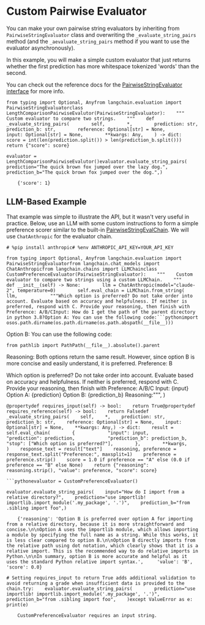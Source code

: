 Custom Pairwise Evaluator
=========================

You can make your own pairwise string evaluators by inheriting from `PairwiseStringEvaluator` class and overwriting the `_evaluate_string_pairs` method (and the `_aevaluate_string_pairs` method if you want to use the evaluator asynchronously).

In this example, you will make a simple custom evaluator that just returns whether the first prediction has more whitespace tokenized 'words' than the second.

You can check out the reference docs for the [PairwiseStringEvaluator interface](https://api.python.langchain.com/en/latest/evaluation/langchain.evaluation.schema.PairwiseStringEvaluator.html#langchain.evaluation.schema.PairwiseStringEvaluator) for more info.

    from typing import Optional, Anyfrom langchain.evaluation import PairwiseStringEvaluatorclass LengthComparisonPairwiseEvalutor(PairwiseStringEvaluator):    """    Custom evaluator to compare two strings.    """    def _evaluate_string_pairs(        self,        *,        prediction: str,        prediction_b: str,        reference: Optional[str] = None,        input: Optional[str] = None,        **kwargs: Any,    ) -> dict:        score = int(len(prediction.split()) > len(prediction_b.split()))        return {"score": score}

    evaluator = LengthComparisonPairwiseEvalutor()evaluator.evaluate_string_pairs(    prediction="The quick brown fox jumped over the lazy dog.",    prediction_b="The quick brown fox jumped over the dog.",)

        {'score': 1}

LLM-Based Example[​](#llm-based-example "Direct link to LLM-Based Example")
---------------------------------------------------------------------------

That example was simple to illustrate the API, but it wasn't very useful in practice. Below, use an LLM with some custom instructions to form a simple preference scorer similar to the built-in [PairwiseStringEvalChain](https://api.python.langchain.com/en/latest/evaluation/langchain.evaluation.comparison.eval_chain.PairwiseStringEvalChain.html#langchain.evaluation.comparison.eval_chain.PairwiseStringEvalChain). We will use `ChatAnthropic` for the evaluator chain.

    # %pip install anthropic# %env ANTHROPIC_API_KEY=YOUR_API_KEY

    from typing import Optional, Anyfrom langchain.evaluation import PairwiseStringEvaluatorfrom langchain.chat_models import ChatAnthropicfrom langchain.chains import LLMChainclass CustomPreferenceEvaluator(PairwiseStringEvaluator):    """    Custom evaluator to compare two strings using a custom LLMChain.    """    def __init__(self) -> None:        llm = ChatAnthropic(model="claude-2", temperature=0)        self.eval_chain = LLMChain.from_string(            llm,            """Which option is preferred? Do not take order into account. Evaluate based on accuracy and helpfulness. If neither is preferred, respond with C. Provide your reasoning, then finish with Preference: A/B/CInput: How do I get the path of the parent directory in python 3.8?Option A: You can use the following code:```pythonimport osos.path.dirname(os.path.dirname(os.path.abspath(__file__)))

Option B: You can use the following code:

    from pathlib import PathPath(__file__).absolute().parent

Reasoning: Both options return the same result. However, since option B is more concise and easily understand, it is preferred. Preference: B

Which option is preferred? Do not take order into account. Evaluate based on accuracy and helpfulness. If neither is preferred, respond with C. Provide your reasoning, then finish with Preference: A/B/C Input: {input} Option A: {prediction} Option B: {prediction\_b} Reasoning:""", )

    @propertydef requires_input(self) -> bool:    return True@propertydef requires_reference(self) -> bool:    return Falsedef _evaluate_string_pairs(    self,    *,    prediction: str,    prediction_b: str,    reference: Optional[str] = None,    input: Optional[str] = None,    **kwargs: Any,) -> dict:    result = self.eval_chain(        {            "input": input,            "prediction": prediction,            "prediction_b": prediction_b,            "stop": ["Which option is preferred?"],        },        **kwargs,    )    response_text = result["text"]    reasoning, preference = response_text.split("Preference:", maxsplit=1)    preference = preference.strip()    score = 1.0 if preference == "A" else (0.0 if preference == "B" else None)    return {"reasoning": reasoning.strip(), "value": preference, "score": score}

    ```pythonevaluator = CustomPreferenceEvaluator()

    evaluator.evaluate_string_pairs(    input="How do I import from a relative directory?",    prediction="use importlib! importlib.import_module('.my_package', '.')",    prediction_b="from .sibling import foo",)

        {'reasoning': 'Option B is preferred over option A for importing from a relative directory, because it is more straightforward and concise.\n\nOption A uses the importlib module, which allows importing a module by specifying the full name as a string. While this works, it is less clear compared to option B.\n\nOption B directly imports from the relative path using dot notation, which clearly shows that it is a relative import. This is the recommended way to do relative imports in Python.\n\nIn summary, option B is more accurate and helpful as it uses the standard Python relative import syntax.',     'value': 'B',     'score': 0.0}

    # Setting requires_input to return True adds additional validation to avoid returning a grade when insufficient data is provided to the chain.try:    evaluator.evaluate_string_pairs(        prediction="use importlib! importlib.import_module('.my_package', '.')",        prediction_b="from .sibling import foo",    )except ValueError as e:    print(e)

        CustomPreferenceEvaluator requires an input string.